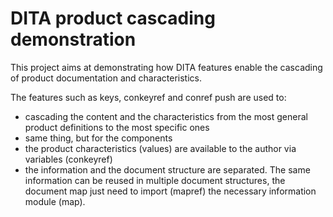 DITA product cascading demonstration
======================

This project aims at demonstrating how DITA features enable the cascading of product documentation and characteristics.

The features such as keys, conkeyref and conref push are used to:
  - cascading the content and the characteristics from the most general product definitions to the most specific ones
  - same thing, but for the components
  - the product characteristics (values) are available to the author via variables (conkeyref)
  - the information and the document structure are separated. The same information can be reused in multiple document structures, the document map just need to import (mapref) the necessary information module (map).
